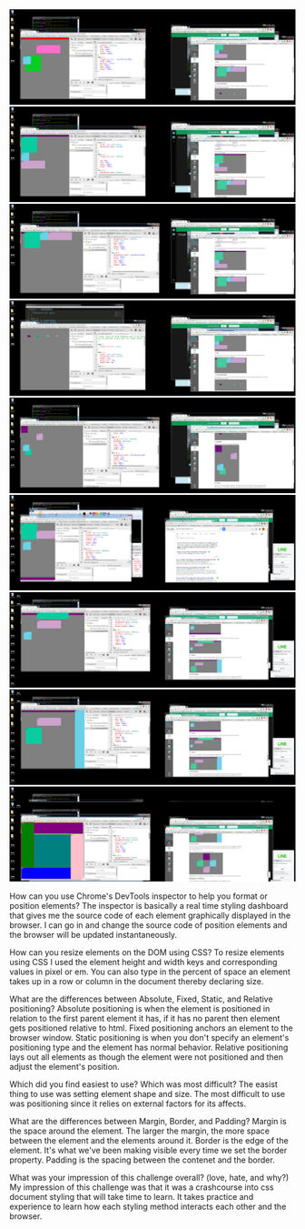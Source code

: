 <!DOCTYPE html>
<html>
	<img src="imgs/Pair1scrn1.png">
	<img src="imgs/Pair1scrn2.png">
	<img src="imgs/Pair1scrn3.png">
	<img src="imgs/Pair1scrn4.png">
	<img src="imgs/Pair1scrn5.png">
	<img src="imgs/Pair1scrn6.png">
	<img src="imgs/Pair1scrn7.png">
	<img src="imgs/Pair1scrn8.png">
	<img src="imgs/Pair1scrn9.png">

How can you use Chrome's DevTools inspector to help you format or position elements?
The inspector is basically a real time styling dashboard that gives me the source code of each element graphically displayed in the browser. I can go in and change the source code of position elements and the browser will be updated instantaneously. 

How can you resize elements on the DOM using CSS?
To resize elements using CSS I used the element height and width keys and corresponding values in pixel or em. You can also type in the percent of space an element takes up in a row or column in the document thereby declaring size. 

What are the differences between Absolute, Fixed, Static, and Relative positioning? 
Absolute positioning is when the element is positioned in relation to the first parent element it has, if it has no parent then element gets positioned relative to html. Fixed positioning anchors an element to the browser window. Static positioning is when you don't specify an element's positioning type and the element has normal behavior. Relative positioning lays out all elements as though the element were not positioned and then adjust the element's position.  

Which did you find easiest to use? Which was most difficult?
The easist thing to use was setting element shape and size. The most difficult to use was positioning since it relies on external factors for its affects. 


What are the differences between Margin, Border, and Padding?
Margin is the space around the element. The larger the margin, the more space between the element and the elements around it. Border is the edge of the element. It's what we've been making visible every time we set the border property. Padding is the spacing between the contenet and the border. 

What was your impression of this challenge overall? (love, hate, and why?)
My impression of this challenge was that it was a crashcourse into css document styling that will take time to learn. It takes practice and experience to learn how each styling method interacts each other and the browser. 



